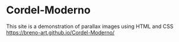 # Cordel-Moderno
This site is a demonstration of parallax images using HTML and CSS
https://breno-art.github.io/Cordel-Moderno/
